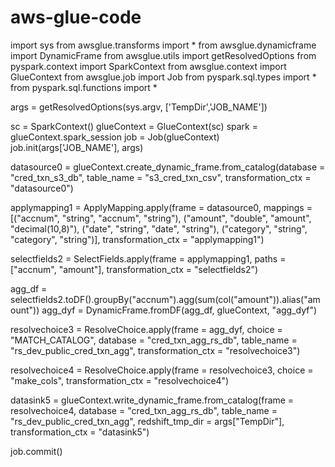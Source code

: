 # aws-glue-code

import sys
from awsglue.transforms import *
from awsglue.dynamicframe import DynamicFrame
from awsglue.utils import getResolvedOptions
from pyspark.context import SparkContext
from awsglue.context import GlueContext
from awsglue.job import Job
from pyspark.sql.types import *
from pyspark.sql.functions import *

args = getResolvedOptions(sys.argv, ['TempDir','JOB_NAME'])

sc = SparkContext()
glueContext = GlueContext(sc)
spark = glueContext.spark_session
job = Job(glueContext)
job.init(args['JOB_NAME'], args)

datasource0 = glueContext.create_dynamic_frame.from_catalog(database = "cred_txn_s3_db", table_name = "s3_cred_txn_csv", transformation_ctx = "datasource0")

applymapping1 = ApplyMapping.apply(frame = datasource0, mappings = [("accnum", "string", "accnum", "string"), ("amount", "double", "amount", "decimal(10,8)"), ("date", "string", "date", "string"), ("category", "string", "category", "string")], transformation_ctx = "applymapping1")

selectfields2 = SelectFields.apply(frame = applymapping1, paths = ["accnum", "amount"], transformation_ctx = "selectfields2")

agg_df = selectfields2.toDF().groupBy("accnum").agg(sum(col("amount")).alias("amount"))
agg_dyf = DynamicFrame.fromDF(agg_df, glueContext, "agg_dyf")

resolvechoice3 = ResolveChoice.apply(frame = agg_dyf, choice = "MATCH_CATALOG", database = "cred_txn_agg_rs_db", table_name = "rs_dev_public_cred_txn_agg", transformation_ctx = "resolvechoice3")

resolvechoice4 = ResolveChoice.apply(frame = resolvechoice3, choice = "make_cols", transformation_ctx = "resolvechoice4")

datasink5 = glueContext.write_dynamic_frame.from_catalog(frame = resolvechoice4, database = "cred_txn_agg_rs_db", table_name = "rs_dev_public_cred_txn_agg", redshift_tmp_dir = args["TempDir"], transformation_ctx = "datasink5")

job.commit()
